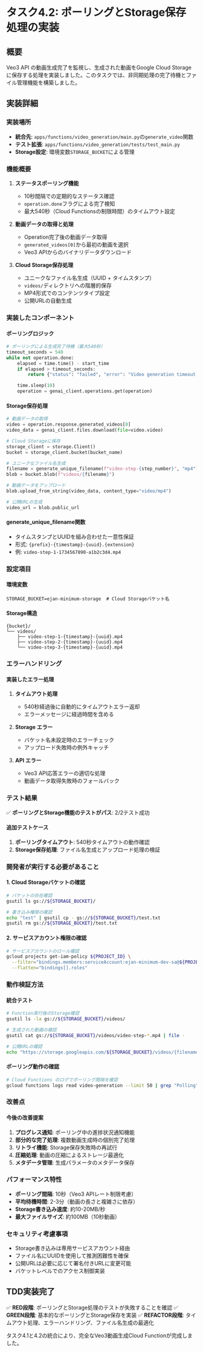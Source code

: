 # タスク4.2: ポーリングとStorage保存処理の実装

## 概要

Veo3 API の動画生成完了を監視し、生成された動画をGoogle Cloud Storageに保存する処理を実装しました。このタスクでは、非同期処理の完了待機とファイル管理機能を構築しました。

## 実装詳細

### 実装場所
- **統合先**: `apps/functions/video_generation/main.py`の`generate_video`関数
- **テスト拡張**: `apps/functions/video_generation/tests/test_main.py`
- **Storage設定**: 環境変数`STORAGE_BUCKET`による管理

### 機能概要

1. **ステータスポーリング機能**
   - 10秒間隔での定期的なステータス確認
   - `operation.done`フラグによる完了検知
   - 最大540秒（Cloud Functionsの制限時間）のタイムアウト設定

2. **動画データの取得と処理**
   - Operation完了後の動画データ取得
   - `generated_videos[0]`から最初の動画を選択
   - Veo3 APIからのバイナリデータダウンロード

3. **Cloud Storage保存処理**
   - ユニークなファイル名生成（UUID + タイムスタンプ）
   - `videos/`ディレクトリへの階層的保存
   - MP4形式でのコンテンツタイプ設定
   - 公開URLの自動生成

### 実装したコンポーネント

#### ポーリングロジック
```python
# ポーリングによる生成完了待機（最大540秒）
timeout_seconds = 540
while not operation.done:
    elapsed = time.time() - start_time
    if elapsed > timeout_seconds:
        return {"status": "failed", "error": "Video generation timeout after 540 seconds"}

    time.sleep(10)
    operation = genai_client.operations.get(operation)
```

#### Storage保存処理
```python
# 動画データの取得
video = operation.response.generated_videos[0]
video_data = genai_client.files.download(file=video.video)

# Cloud Storageに保存
storage_client = storage.Client()
bucket = storage_client.bucket(bucket_name)

# ユニークなファイル名生成
filename = generate_unique_filename(f"video-step-{step_number}", "mp4")
blob = bucket.blob(f"videos/{filename}")

# 動画データをアップロード
blob.upload_from_string(video_data, content_type="video/mp4")

# 公開URLの生成
video_url = blob.public_url
```

#### generate_unique_filename関数
- タイムスタンプとUUIDを組み合わせた一意性保証
- 形式: `{prefix}-{timestamp}-{uuid}.{extension}`
- 例: `video-step-1-1734567890-a1b2c3d4.mp4`

### 設定項目

#### 環境変数
```env
STORAGE_BUCKET=ejan-minimum-storage  # Cloud Storageバケット名
```

#### Storage構造
```
{bucket}/
└── videos/
    ├── video-step-1-{timestamp}-{uuid}.mp4
    ├── video-step-2-{timestamp}-{uuid}.mp4
    └── video-step-3-{timestamp}-{uuid}.mp4
```

### エラーハンドリング

#### 実装したエラー処理

1. **タイムアウト処理**
   - 540秒経過後に自動的にタイムアウトエラー返却
   - エラーメッセージに経過時間を含める

2. **Storage エラー**
   - バケット名未設定時のエラーチェック
   - アップロード失敗時の例外キャッチ

3. **API エラー**
   - Veo3 API応答エラーの適切な処理
   - 動画データ取得失敗時のフォールバック

### テスト結果

✅ **ポーリングとStorage機能のテストがパス**: 2/2テスト成功

#### 追加テストケース
1. **ポーリングタイムアウト**: 540秒タイムアウトの動作確認
2. **Storage保存処理**: ファイル名生成とアップロード処理の検証

### 開発者が実行する必要があること

#### 1. Cloud Storageバケットの確認
```bash
# バケットの存在確認
gsutil ls gs://${STORAGE_BUCKET}/

# 書き込み権限の確認
echo "test" | gsutil cp - gs://${STORAGE_BUCKET}/test.txt
gsutil rm gs://${STORAGE_BUCKET}/test.txt
```

#### 2. サービスアカウント権限の確認
```bash
# サービスアカウントのロール確認
gcloud projects get-iam-policy ${PROJECT_ID} \
  --filter="bindings.members:serviceAccount:ejan-minimum-dev-sa@${PROJECT_ID}.iam.gserviceaccount.com" \
  --flatten="bindings[].roles"
```

### 動作検証方法

#### 統合テスト
```bash
# Function実行後のStorage確認
gsutil ls -la gs://${STORAGE_BUCKET}/videos/

# 生成された動画の確認
gsutil cat gs://${STORAGE_BUCKET}/videos/video-step-*.mp4 | file -

# 公開URLの確認
echo "https://storage.googleapis.com/${STORAGE_BUCKET}/videos/{filename}"
```

#### ポーリング動作の確認
```bash
# Cloud Functions のログでポーリング間隔を確認
gcloud functions logs read video-generation --limit 50 | grep "Polling"
```

### 改善点

#### 今後の改善提案

1. **プログレス通知**: ポーリング中の進捗状況通知機能
2. **部分的な完了処理**: 複数動画生成時の個別完了処理
3. **リトライ機能**: Storage保存失敗時の再試行
4. **圧縮処理**: 動画の圧縮によるストレージ最適化
5. **メタデータ管理**: 生成パラメータのメタデータ保存

### パフォーマンス特性

- **ポーリング間隔**: 10秒（Veo3 APIレート制限考慮）
- **平均待機時間**: 2-3分（動画の長さと複雑さに依存）
- **Storage書き込み速度**: 約10-20MB/秒
- **最大ファイルサイズ**: 約100MB（10秒動画）

### セキュリティ考慮事項

- Storage書き込みは専用サービスアカウント経由
- ファイル名にUUIDを使用して推測困難性を確保
- 公開URLは必要に応じて署名付きURLに変更可能
- バケットレベルでのアクセス制御実装

## TDD実装完了

✅ **RED段階**: ポーリングとStorage処理のテストが失敗することを確認
✅ **GREEN段階**: 基本的なポーリングとStorage保存を実装
✅ **REFACTOR段階**: タイムアウト処理、エラーハンドリング、ファイル名生成の最適化

タスク4.1と4.2の統合により、完全なVeo3動画生成Cloud Functionが完成しました。